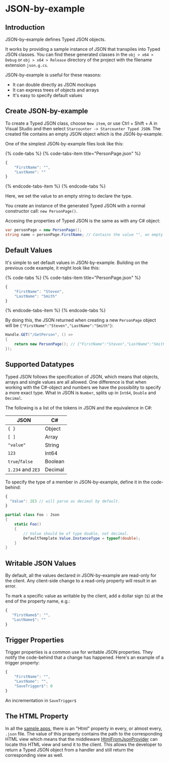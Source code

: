 # JSON-by-example

## Introduction

JSON-by-example defines Typed JSON objects.

It works by providing a sample instance of JSON that transpiles into Typed JSON classes. You can find these generated classes in the `obj > x64 > Debug` or `obj > x64 > Release` directory of the project with the filename extension `json.g.cs`.

JSON-by-example is useful for these reasons:

* It can double directly as JSON mockups
* It can express trees of objects and arrays
* It's easy to specify default values

## Create JSON-by-example

To create a Typed JSON class, choose `New item`, or use Ctrl + Shift + A in Visual Studio and then select `Starcounter -> Starcounter Typed JSON`. The created file contains an empty JSON object which is the JSON-by-example.

One of the simplest JSON-by-example files look like this:

{% code-tabs %}
{% code-tabs-item title="PersonPage.json" %}
```javascript
{
    "FirstName": "",
    "LastName": ""
}
```
{% endcode-tabs-item %}
{% endcode-tabs %}

Here, we set the value to an empty string to declare the type.

You create an instance of the generated Typed JSON with a normal constructor call: `new PersonPage()`.

Accesing the properties of Typed JSON is the same as with any C\# object:

```csharp
var personPage = new PersonPage();
string name = personPage.FirstName; // Contains the value "", an empty string
```

## Default Values

It's simple to set default values in JSON-by-example. Building on the previous code example, it might look like this:

{% code-tabs %}
{% code-tabs-item title="PersonPage.json" %}
```javascript
{
    "FirstName": "Steven", 
    "LastName": "Smith"
}
```
{% endcode-tabs-item %}
{% endcode-tabs %}

By doing this, the JSON returned when creating a new `PersonPage` object will be `{"FirstName":"Steven","LastName":"Smith"}`:

```csharp
Handle.GET("/GetPerson", () =>
{
    return new PersonPage(); // {"FirstName":"Steven","LastName":"Smith"}
});
```

## Supported Datatypes

Typed JSON follows the specification of JSON, which means that objects, arrays and single values are all allowed. One difference is that when working with the C\#-object and numbers we have the possibility to specify a more exact type. What in JSON is `Number`, splits up in `Int64`, `Double` and `Decimal`.

The following is a list of the tokens in JSON and the equivalence in C\#:

| JSON | C\# |
| --- | --- |
| `{ }` | Object |
| `[ ]` | Array |
| `"value"` | String |
| `123` | Int64 |
| `true`/`false` | Boolean |
| `1.234` and `2E3` | Decimal |

To specify the type of a member in JSON-by-example, define it in the code-behind:

```javascript
{
  "Value": 2E3 // will parse as decimal by default.
}
```

```csharp
partial class Foo : Json
{
    static Foo()
    {
        // Value should be of type double, not decimal.
        DefaultTemplate.Value.InstanceType = typeof(double);
    }
}
```

## Writable JSON Values

By default, all the values declared in JSON-by-example are read-only for the client. Any client-side change to a read-only property will result in an error.

To mark a specific value as writable by the client, add a dollar sign \(`$`\) at the end of the property name, e.g.:

```javascript
{
   "FirstName$": "",
   "LastName$": ""
}
```

## Trigger Properties

Trigger properties is a common use for writable JSON properties. They notify the code-behind that a change has happened. Here's an example of a trigger property:

```javascript
{
    "FirstName": "",
    "LastName": "",
    "SaveTrigger$": 0
}
```

An incrementation in `SaveTrigger$`

## The HTML Property

In all the [sample apps](https://github.com/search?q=topic%3Aapp+org%3AStarcounter&type=Repositories), there is an "Html" property in every, or almost every, `.json` file. The value of this property contains the path to the corresponding HTML view which means that the middleware [HtmlFromJsonProvider](../network/middleware.md#htmlfromjsonprovider) can locate this HTML view and send it to the client. This allows the developer to return a Typed JSON object from a handler and still return the corresponding view as well.

